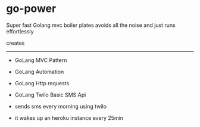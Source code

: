 # go-power

Super fast Golang mvc boiler plates avoids all the noise and just runs effortlessly

creates 

---
- GoLang MVC Pattern
- GoLang Automation
- GoLang Http requests
- GoLang Twilo Basic SMS Api

- sends sms every morning using twilo
- it wakes up an heroku instance every 25min
